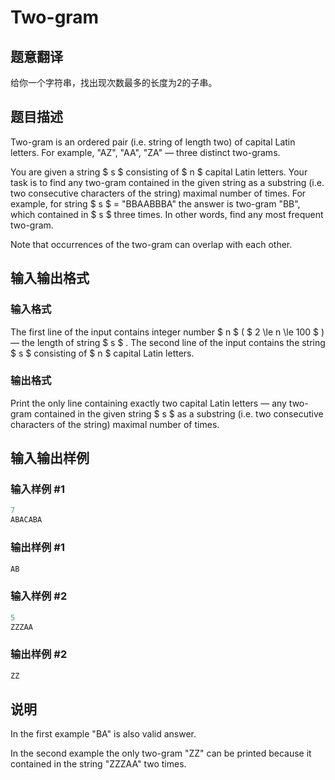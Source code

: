 # Two-gram

## 题意翻译

给你一个字符串，找出现次数最多的长度为2的子串。

## 题目描述

Two-gram is an ordered pair (i.e. string of length two) of capital Latin letters. For example, "AZ", "AA", "ZA" — three distinct two-grams.

You are given a string $ s $ consisting of $ n $ capital Latin letters. Your task is to find any two-gram contained in the given string as a substring (i.e. two consecutive characters of the string) maximal number of times. For example, for string $ s $ = "BBAABBBA" the answer is two-gram "BB", which contained in $ s $ three times. In other words, find any most frequent two-gram.

Note that occurrences of the two-gram can overlap with each other.

## 输入输出格式

### 输入格式

The first line of the input contains integer number $ n $ ( $ 2 \le n \le 100 $ ) — the length of string $ s $ . The second line of the input contains the string $ s $ consisting of $ n $ capital Latin letters.

### 输出格式

Print the only line containing exactly two capital Latin letters — any two-gram contained in the given string $ s $ as a substring (i.e. two consecutive characters of the string) maximal number of times.

## 输入输出样例

### 输入样例 #1

```cpp
7
ABACABA

```
### 输出样例 #1

```cpp
AB

```
### 输入样例 #2

```cpp
5
ZZZAA

```
### 输出样例 #2

```cpp
ZZ

```
## 说明

In the first example "BA" is also valid answer.

In the second example the only two-gram "ZZ" can be printed because it contained in the string "ZZZAA" two times.

